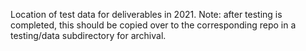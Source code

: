 Location of test data for deliverables in 2021.
Note: after testing is completed, this should be copied over to the corresponding repo in a testing/data subdirectory for archival.

